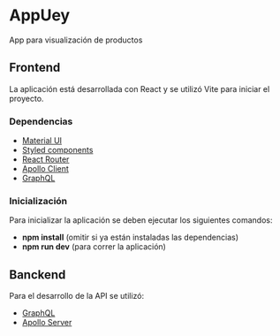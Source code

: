 # AppUey
App para visualización de productos
## Frontend
La aplicación está desarrollada con React y se utilizó Vite para iniciar el proyecto.
### Dependencias
* [Material UI](https://mui.com/)
* [Styled components](https://styled-components.com/)
* [React Router](https://reactrouter.com/en/main)
* [Apollo Client](https://www.apollographql.com/docs/react/)
* [GraphQL](https://graphql.org/)
### Inicialización
Para inicializar la aplicación se deben ejecutar los siguientes comandos:
* **npm install** (omitir si ya están instaladas las dependencias)
* **npm run dev** (para correr la aplicación)
## Banckend
Para el desarrollo de la API se utilizó:
* [GraphQL](https://graphql.org/)
* [Apollo Server](https://www.apollographql.com/docs/apollo-server/)

